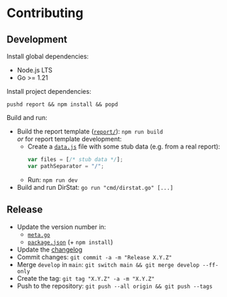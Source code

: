 # Contributing

## Development

Install global dependencies:

- Node.js LTS
- Go >= 1.21

Install project dependencies:

```shell
pushd report && npm install && popd
```

Build and run:

- Build the report template ([`report/`](./report)): `npm run build`
  <br>_or_ for report template development:
  - Create a [`data.js`](./report/public/data.js) file with some stub data
    (e.g. from a real report):
    ```js
    var files = [/* stub data */];
    var pathSeparator = "/";
    ```
  - Run: `npm run dev`
- Build and run DirStat: `go run "cmd/dirstat.go" [...]`

## Release

- Update the version number in:
  - [`meta.go`](./internal/meta/meta.go)
  - [`package.json`](./report/package.json) (+ `npm install`)
- Update the [changelog](./CHANGELOG.md)
- Commit changes: `git commit -a -m "Release X.Y.Z"`
- Merge `develop` in `main`: `git switch main && git merge develop --ff-only`
- Create the tag: `git tag "X.Y.Z" -a -m "X.Y.Z"`
- Push to the repository: `git push --all origin && git push --tags`
